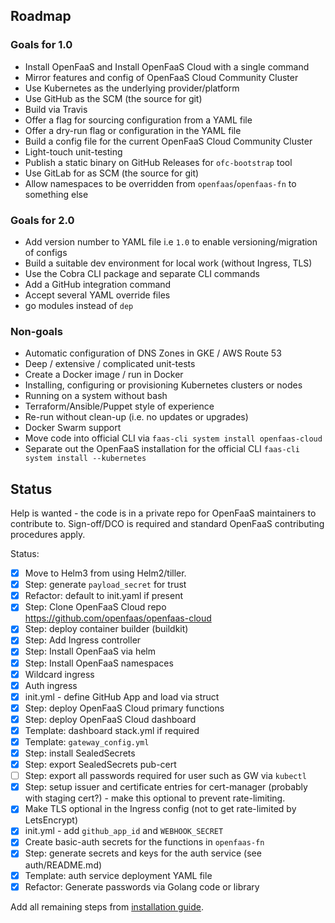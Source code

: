 ## Roadmap

### Goals for 1.0

* Install OpenFaaS and Install OpenFaaS Cloud with a single command
* Mirror features and config of OpenFaaS Cloud Community Cluster
* Use Kubernetes as the underlying provider/platform
* Use GitHub as the SCM (the source for git)
* Build via Travis
* Offer a flag for sourcing configuration from a YAML file
* Offer a dry-run flag or configuration in the YAML file
* Build a config file for the current OpenFaaS Cloud Community Cluster
* Light-touch unit-testing
* Publish a static binary on GitHub Releases for `ofc-bootstrap` tool
* Use GitLab for as SCM (the source for git)
* Allow namespaces to be overridden from `openfaas`/`openfaas-fn` to something else

### Goals for 2.0

* Add version number to YAML file i.e `1.0` to enable versioning/migration of configs
* Build a suitable dev environment for local work (without Ingress, TLS)
* Use the Cobra CLI package and separate CLI commands
* Add a GitHub integration command
* Accept several YAML override files
* go modules instead of `dep`

### Non-goals

* Automatic configuration of DNS Zones in GKE / AWS Route 53
* Deep / extensive / complicated unit-tests
* Create a Docker image / run in Docker
* Installing, configuring or provisioning Kubernetes clusters or nodes
* Running on a system without bash
* Terraform/Ansible/Puppet style of experience
* Re-run without clean-up (i.e. no updates or upgrades)
* Docker Swarm support
* Move code into official CLI via `faas-cli system install openfaas-cloud`
* Separate out the OpenFaaS installation for the official CLI `faas-cli system install --kubernetes`

## Status

Help is wanted - the code is in a private repo for OpenFaaS maintainers to contribute to. Sign-off/DCO is required and standard OpenFaaS contributing procedures apply.

Status:
* [x] Move to Helm3 from using Helm2/tiller.
* [x] Step: generate `payload_secret` for trust
* [x] Refactor: default to init.yaml if present
* [x] Step: Clone OpenFaaS Cloud repo https://github.com/openfaas/openfaas-cloud
* [x] Step: deploy container builder (buildkit)
* [x] Step: Add Ingress controller
* [x] Step: Install OpenFaaS via helm
* [x] Step: Install OpenFaaS namespaces
* [x] Wildcard ingress
* [x] Auth ingress
* [x] init.yml - define GitHub App and load via struct
* [x] Step: deploy OpenFaaS Cloud primary functions
* [x] Step: deploy OpenFaaS Cloud dashboard
* [x] Template: dashboard stack.yml if required
* [x] Template: `gateway_config.yml`
* [x] Step: install SealedSecrets
* [x] Step: export SealedSecrets pub-cert
* [ ] Step: export all passwords required for user such as GW via `kubectl`
* [x] Step: setup issuer and certificate entries for cert-manager (probably with staging cert?) - make this optional to prevent rate-limiting.
* [x] Make TLS optional in the Ingress config (not to get rate-limited by LetsEncrypt)
* [x] init.yml - add `github_app_id` and `WEBHOOK_SECRET`
* [x] Create basic-auth secrets for the functions in `openfaas-fn`
* [x] Step: generate secrets and keys for the auth service (see auth/README.md)
* [x] Template: auth service deployment YAML file
* [x] Refactor: Generate passwords via Golang code or library

Add all remaining steps from [installation guide](https://github.com/openfaas/openfaas-cloud/tree/master/docs).

